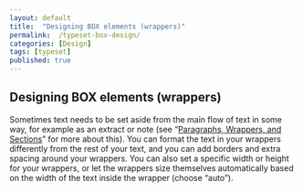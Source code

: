 ```yaml
---
layout: default
title:  "Designing BOX elements (wrappers)"
permalink:  /typeset-box-design/
categories: [Design]
tags: [typeset]
published: true
---
```


<section data-type="chapter" class="hsecchapter" data-hederis-type="hsecchapter" id="typeset-box-design" data-pi-attrs="id: typeset-box-design; data-tags: typeset;" role="doc-chapter" data-tags="typeset" data-author-name=" " data-book-title=" " title="Designing BOX elements (wrappers)"><h1 data-hederis-type="hblkchaptitle" class="hblkchaptitle" id="p08BcIpLI">Designing BOX elements (wrappers)</h1><p class="hblkp" data-hederis-type="hblkp" id="pvtRTayVf">Sometimes text needs to be set aside from the main flow of text in some way, for example as an extract or note (see &#8220;<a href="{% post_url 2020-08-11-11-ParagraphsWrappersSectionsandInlines %}" data-hederis-type="hspana" id="pWxvLSMGm"><span class="Hyperlink" data-hederis-type="hspnspan" id="p2oN7TJWa">Paragraphs, Wrappers, and Sections</span></a>&#8221; for more about this). You can format the text in your wrappers differently from the rest of your text, and you can add borders and extra spacing around your wrappers. You can also set a specific width or height for your wrappers, or let the wrappers size themselves automatically based on the width of the text inside the wrapper (choose &#8220;auto&#8221;).</p></section>